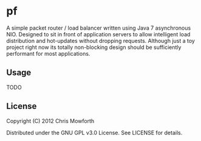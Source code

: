 pf
==

A simple packet router / load balancer written using Java 7 asynchronous NIO. Designed to sit in front of application servers to allow intelligent load distribution and hot-updates without dropping requests. Although just a toy project right now its totally non-blocking design should be sufficiently performant for most applications.

Usage
-----

TODO

License
-------

Copyright (C) 2012 Chris Mowforth

Distributed under the GNU GPL v3.0 License. See LICENSE for details.

